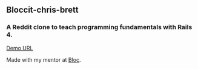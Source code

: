 ## Bloccit-chris-brett
### A Reddit clone  to teach programming fundamentals with Rails 4.

[Demo URL](http://bloccit-chris-brett.herokuapp.com/)

Made with my mentor at [Bloc](http://bloc.io).

